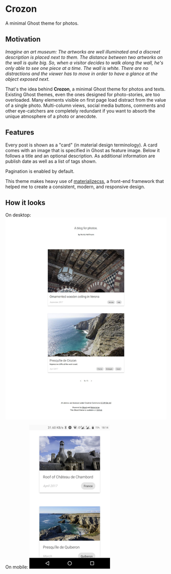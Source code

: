 Crozon
======

A minimal Ghost theme for photos.

## Motivation

*Imagine an art museum: The artworks are well illuminated and a discreet description is placed next to them. The distance between two artworks on the wall is quite big. So, when a visitor decides to walk along the wall, he's only able to see one piece at a time. The wall is white. There are no distractions and the viewer has to move in order to have a glance at the object exposed next.*

That's the idea behind **Crozon**, a minimal Ghost theme for photos and texts. Existing Ghost themes, even the ones designed for photo-stories, are too overloaded. Many elements visible on first page load distract from the value of a single photo. Multi-column views, social media buttons, comments and other eye-catchers are completely redundant if you want to absorb the unique atmosphere of a photo or anecdote.

## Features

Every post is shown as a "card" (in material design terminology). A card comes with an image that is specified in Ghost as feature image. Below it follows a title and an optional description. As additional information are publish date as well as a list of tags shown.

Pagination is enabled by default.

This theme makes heavy use of [materializecss](http://materializecss.com/), a front-end framework that helped me to create a consistent, modern, and responsive design.

## How it looks

On desktop:
![Crozon theme on Desktop](assets/screenshots/desktop.jpg)

On mobile:
<img src="assets/screenshots/mobile.jpg" width="50%">